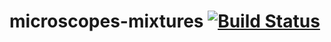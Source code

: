 # microscopes-mixtures [![Build Status](https://magnum.travis-ci.com/datamicroscopes/mixturemodel.svg?token=vAx3hGEdmPG3ovJq2Zv6&branch=master)](https://magnum.travis-ci.com/datamicroscopes/mixturemodel)
